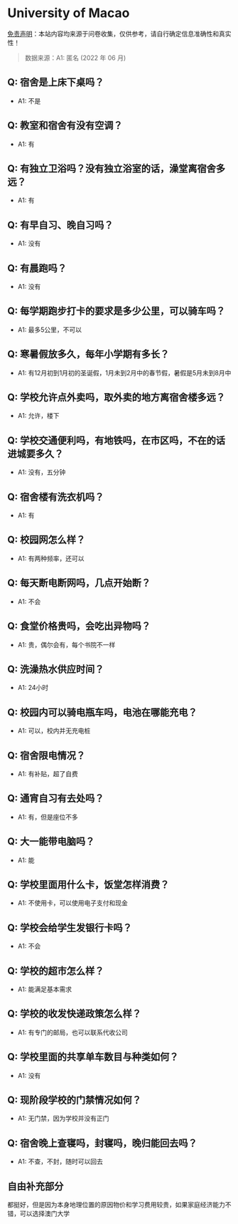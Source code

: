 # University of Macao

[免责声明](https://colleges.chat/#_3)：本站内容均来源于问卷收集，仅供参考，请自行确定信息准确性和真实性！

> 数据来源：A1: 匿名 (2022 年 06 月)

## Q: 宿舍是上床下桌吗？

- A1: 不是

## Q: 教室和宿舍有没有空调？

- A1: 有

## Q: 有独立卫浴吗？没有独立浴室的话，澡堂离宿舍多远？

- A1: 有

## Q: 有早自习、晚自习吗？

- A1: 没有

## Q: 有晨跑吗？

- A1: 没有

## Q: 每学期跑步打卡的要求是多少公里，可以骑车吗？

- A1: 最多5公里，不可以

## Q: 寒暑假放多久，每年小学期有多长？

- A1: 有12月初到1月初的圣诞假，1月未到2月中的春节假，暑假是5月未到8月中

## Q: 学校允许点外卖吗，取外卖的地方离宿舍楼多远？

- A1: 允许，楼下

## Q: 学校交通便利吗，有地铁吗，在市区吗，不在的话进城要多久？

- A1: 没有，五分钟

## Q: 宿舍楼有洗衣机吗？

- A1: 有

## Q: 校园网怎么样？

- A1: 有两种频率，还可以

## Q: 每天断电断网吗，几点开始断？

- A1: 不会

## Q: 食堂价格贵吗，会吃出异物吗？

- A1: 贵，偶尔会有，每个书院不一样

## Q: 洗澡热水供应时间？

- A1: 24小时

## Q: 校园内可以骑电瓶车吗，电池在哪能充电？

- A1: 可以，校内并无充电桩

## Q: 宿舍限电情况？

- A1: 有补贴，超了自费

## Q: 通宵自习有去处吗？

- A1: 有，但是座位不多

## Q: 大一能带电脑吗？

- A1: 能

## Q: 学校里面用什么卡，饭堂怎样消费？

- A1: 不使用卡，可以使用电子支付和现金

## Q: 学校会给学生发银行卡吗？

- A1: 不会

## Q: 学校的超市怎么样？

- A1: 能满足基本需求

## Q: 学校的收发快递政策怎么样？

- A1: 有专门的邮局，也可以联系代收公司

## Q: 学校里面的共享单车数目与种类如何？

- A1: 没有

## Q: 现阶段学校的门禁情况如何？

- A1: 无门禁，因为学校并没有正门

## Q: 宿舍晚上查寝吗，封寝吗，晚归能回去吗？

- A1: 不查，不封，随时可以回去

## 自由补充部分

都挺好，但是因为本身地理位置的原因物价和学习费用较贵，如果家庭经济能力不错，可以选择澳门大学